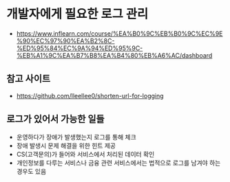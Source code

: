 # 개발자에게 필요한 로그 관리

 - https://www.inflearn.com/course/%EA%B0%9C%EB%B0%9C%EC%9E%90%EC%97%90%EA%B2%8C-%ED%95%84%EC%9A%94%ED%95%9C-%EB%A1%9C%EA%B7%B8%EA%B4%80%EB%A6%AC/dashboard

## 참고 사이트

 - https://github.com/lleellee0/shorten-url-for-logging

## 로그가 있어서 가능한 일들

 - 운영하다가 장애가 발생했는지 로그를 통해 체크
 - 장애 발생시 문제 해결을 위한 힌트 제공
 - CS(고객문의)가 들어와 서비스에서 처리된 데이터 확인
 - 개인정보를 다루는 서비스나 금융 관련 서비스에서는 법적으로 로그를 남겨야 하는 경우도 있음

